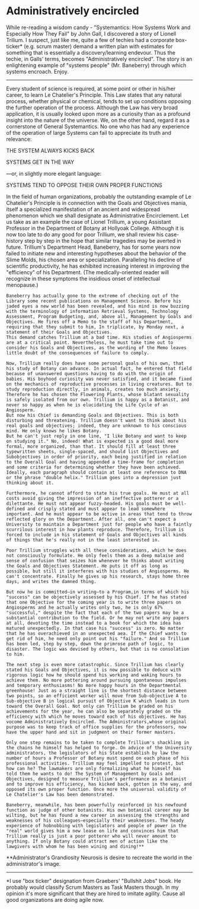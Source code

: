 # Administratively encircled

While re-reading a wisdom candy - "Systemantics: How Systems Work and Especially How They Fail" by John Gall, I discovered a story of Lionell Trilium. I suspect, just like me, quite a few of techies had a corporate box-ticker* (e.g. scrum master) demand a written plan with estimates for something that is essentially a discovery/learning endevour. Thus the techie, in Galls' terms, becomes "Administratively encircled". The story is an enlightening example of "systems people" (Mr. Baneberry) through which systems encroach. Enjoy.


-----------------------------------------------------------------------------------------------------------

 Every student of science is required, at some point or other in his/her career, to learn Le Chatelier's Principle. This Law states that any natural process, whether physical or chemical, tends to set up conditions opposing the further operation of the process. Although the Law has very broad application, it is usually looked upon more as a curiosity than as a profound insight into the nature of the universe. We, on the other hand, regard it as a cornerstone of General Systemantics. No one who has had any experience of the operation of large Systems can fail to appreciate its truth and relevance:

THE SYSTEM ALWAYS KICKS BACK  

SYSTEMS GET IN THE WAY  

—or, in slightly more elegant language:  

SYSTEMS TEND TO OPPOSE THEIR OWN PROPER FUNCTIONS  
   
   In the field of human organizations, probably the outstanding example of Le Chatelier's Principle is in connection with the Goals and Objectives mania, itself a specialized manifestation of an ancient and widespread phenomenon which we shall designate as Administrative Encirclement. Let us take as an example the case of Lionel Trillium, a young Assistant Professor in the Department of Botany at Hollyoak College. Although it is now too late to do any good for poor Trillium, we shall review his case-history step by step in the hope that similar tragedies may be averted in future. Trillium's Department Head, Baneberry, has for some years now failed to initiate new and interesting hypotheses about the behavior of the Slime Molds, his chosen area or specialization. Paralleling his decline of scientific productivity, he has exhibited increasing interest in improving the "efficiency" of his Department. (The medically-oriented reader will recognize in these symptoms the insidious onset of intellectual menopause.)  

    Baneberry has actually gone to the extreme of checking out of the Library some recent publications on Management Science. Before his jaded eyes a new world has been revealed, and his mind is now buzzing with the terminology of information Retrieval Systems, Technology Assessment, Program Budgeting, and, above all, Management by Goals and Objectives. He fires off a Memo to the staff of his Department, requiring that they submit to him, In triplicate, by Monday next, a statement of their Goals and Objectives.
    This demand catches Trillium at a bad time. His studies of Angiosperms are at a critical point. Nevertheless, he must take time out to consider his Goals and Objectives, as the wording of the Memo leaves little doubt of the consequences of failure to comply. 

    Now, Trillium really does have some personal goals of his own, that his study of Botany can advance. In actual fact, he entered that field because of unanswered questions having to do with the origin of babies. His boyhood curiosity was never satisfied, and it became fixed on the mechanics of reproductive processes in living creatures. But to study reproduction directly, in animals, creates too much anxiety. Therefore he has chosen the Flowering Plants, whose blatant sexuality is safely isolated from our own. Trillium is happy as a Botanist, and never so happy as when he is elucidating the Life Cycle of an Angiosperm.
    But now his Chief is demanding Goals and Objectives. This is both disturbing and threatening. Trillium doesn't want to think about his real goals and objectives; indeed, they are unknown to his conscious mind. He only knows he likes Botany.
    But he can't just reply in one line, "I like Botany and want to keep on studying it." No, indeed! What is expected is a good deal more formal, more organized, than that. It should fill at least three typewritten sheets, single-spaced, and should list Objectives and Subobjectives in order of priority, each being justified in relation to the Overall Goal and having appended a time-frame for completion and some criteria for determining whether they have been achieved. Ideally, each paragraph should contain at least one reference to DNA or the phrase "double helix." Trillium goes into a depression just thinking about it. 
 
    Furthermore, he cannot afford to state his true goals. He must at all costs avoid giving the impression of an ineffective potterer or a dilettante. He must not appear fuzzy-headed. His goals must be well-defined and crisply stated and must appear to lead somewhere important. And he must appear to be active in areas that tend to throw reflected glory on the Department. After all, one can't expect a University to maintain a Department just for people who have a faintly scurrilous interest in how plants reproduce. Therefore, Trillium is forced to include in his statement of Goals and Objectives all kinds of things that he's really not in the least interested in. 

    Poor Trillium struggles with all these considerations, which he does not consciously formulate. He only feels them as a deep malaise and sense of confusion that seizes him whenever he thinks about writing the Goals and Objectives Statement. He puts it off as long as possible, but still it interferes with his studies of Angiosperms. He can't concentrate. Finally he gives up his research, stays home three days, and writes the damned thing.  

    But now he is committed—in writing—to a Program,in terms of which his "success" can be objectively assessed by his Chief. If he has stated that one Objective for the coming year is to write three papers on Angiosperms and he actually writes only two, he is only 67% "successful," despite the fact that each of the two papers may be a substantial contribution to the field. Or he may not write any papers at all, devoting the time instead to a book for which the idea has matured unexpectedly. In that case his "success" is zero. No matter that he has overachieved in an unexpected aea. If the Chief wants to get rid of him, he need only point out his "failure." And so Trillium has been led, step by step, down the primrose path of logic, to disaster. The logic was devised by others, but that is no consolation to him. 
  
    The next step is even more catastrophic. Since Trillium has clearly stated his Goals and Objectives, it is now possible to deduce with rigorous logic how he should spend his working and waking hours to achieve them. No more pottering around pursuing spontaneous impulses and temporary enthusiasms! No more happy hours in the Departmental greenhouse! Just as a straight line is the shortest distance between two points, so an efficient worker will move from Sub-objective A to Sub-objective B in logical pursuit of Objective K which leads in turn toward the Overall Goal. Not only can Trillium be graded on his achievements for the year, he can also be separately graded on the efficiency with which he moves toward each of his objectives. He has vocome Administratively Encircled. The Administrators,whose original purpose was to keep track of office supplies for the professors, now have the upper hand and sit in judgment on their former masters.  

    Only one step remains to be taken to complete Trillium's shackling in the chains he himself has helped to forge. On advice of the University administrators, the legislators of his State establish by law the number of hours a Professor of Botany must spend on each phase of his professional activities. Trillium may feel impelled to protest, but how can he? The lawmakers are only formalizing what he himself has told them he wants to do! The System of Management by Goals and Objectives, designed to measure Trillium's performance as a botanist and to improve his efficiency, has kicked back, gotten in the way, and opposed its own proper function. Once more the universal validity of Le Chatelier's Law has been demonstrated.  

    Baneberry, meanwhile, has been powerfully reinforced in his newfound function as judge of other botanists. His own botanical career may be wilting, but he has found a new career in assessing the strengths and weaknesses of his colleagues—especially their weaknesses. The heady experience of hobnobbing with legislators and people of power in the "real" world gives him a new lease on life and convinces him that Trillium really is just a poor potterer who will never amount to anything. If only Botany could attract men of action like the lawgivers with whom he has been wining and dining!**  
  


**Administrator's Grandiosity Neurosis is desire to recreate the world in the administrator's image.


-----------------------------------------------------------------------------------------------------------

*I use "box ticker" designation from Graebers' "Bullshit Jobs" book. He probably would classify Scrum Masters as Task Masters though. In my opinion it's more significant that they are hired to imitate agility. Cause all good organizations are doing agile now.
